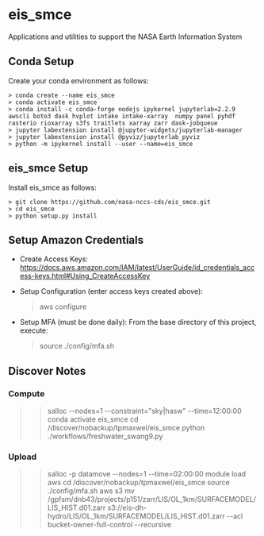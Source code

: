 # eis_smce
Applications and utilities to support the NASA Earth Information System

Conda Setup
---------------
Create your conda environment as follows:

    > conda create --name eis_smce 
    > conda activate eis_smce
    > conda install -c conda-forge nodejs ipykernel jupyterlab=2.2.9 awscli boto3 dask hvplot intake intake-xarray  numpy panel pyhdf rasterio rioxarray s3fs traitlets xarray zarr dask-jobqueue 
    > jupyter labextension install @jupyter-widgets/jupyterlab-manager
    > jupyter labextension install @pyviz/jupyterlab_pyviz
    > python -m ipykernel install --user --name=eis_smce

eis_smce Setup
---------------
Install eis_smce as follows:

    > git clone https://github.com/nasa-nccs-cds/eis_smce.git 
    > cd eis_smce
    > python setup.py install

Setup Amazon Credentials
------------------------

* Create Access Keys:  https://docs.aws.amazon.com/IAM/latest/UserGuide/id_credentials_access-keys.html#Using_CreateAccessKey

* Setup Configuration (enter access keys created above):

    > aws configure

* Setup MFA (must be done daily):
    From the base directory of this project, execute:
  
    > source ./config/mfa.sh
   

Discover Notes
--------------

### Compute 

>> salloc --nodes=1 --constraint="sky|hasw" --time=12:00:00
>> conda activate eis_smce
>> cd /discover/nobackup/tpmaxwel/eis_smce
>> python ./workflows/freshwater_swang9.py

### Upload

>> salloc -p datamove --nodes=1 --time=02:00:00
>> module load aws
>> cd /discover/nobackup/tpmaxwel/eis_smce
>> source ./config/mfa.sh
>> aws s3 mv  /gpfsm/dnb43/projects/p151/zarr/LIS/OL_1km/SURFACEMODEL/LIS_HIST.d01.zarr  s3://eis-dh-hydro/LIS/OL_1km/SURFACEMODEL/LIS_HIST.d01.zarr --acl bucket-owner-full-control --recursive






